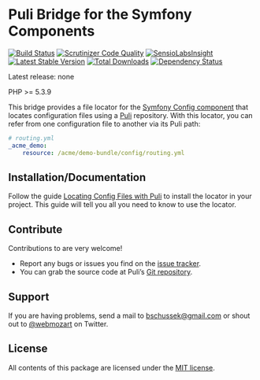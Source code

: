 Puli Bridge for the Symfony Components
======================================

[![Build Status](https://travis-ci.org/puli/symfony-puli-bridge.png?branch=master)](https://travis-ci.org/puli/symfony-puli-bridge)
[![Scrutinizer Code Quality](https://scrutinizer-ci.com/g/puli/symfony-puli-bridge/badges/quality-score.png?b=master)](https://scrutinizer-ci.com/g/puli/symfony-puli-bridge/?branch=master)
[![SensioLabsInsight](https://insight.sensiolabs.com/projects/211008bd-5d7f-4557-bd73-151a5bb79b2c/mini.png)](https://insight.sensiolabs.com/projects/211008bd-5d7f-4557-bd73-151a5bb79b2c)
[![Latest Stable Version](https://poser.pugx.org/puli/symfony-puli-bridge/v/stable.png)](https://packagist.org/packages/puli/symfony-puli-bridge)
[![Total Downloads](https://poser.pugx.org/puli/symfony-puli-bridge/downloads.png)](https://packagist.org/packages/puli/symfony-puli-bridge)
[![Dependency Status](https://www.versioneye.com/php/puli:symfony-puli-bridge/1.0.0/badge.png)](https://www.versioneye.com/php/puli:symfony-puli-bridge/1.0.0)

Latest release: none

PHP >= 5.3.9

This bridge provides a file locator for the [Symfony Config component] that 
locates configuration files using a [Puli] repository. With this locator, you
can refer from one configuration file to another via its Puli path:

```yaml
# routing.yml
_acme_demo:
    resource: /acme/demo-bundle/config/routing.yml
```

Installation/Documentation
--------------------------

Follow the guide [Locating Config Files with Puli] to install the locator in
your project. This guide will tell you all you need to know to use the locator.

Contribute
----------

Contributions to are very welcome!

* Report any bugs or issues you find on the [issue tracker].
* You can grab the source code at Puli’s [Git repository].

Support
-------

If you are having problems, send a mail to bschussek@gmail.com or shout out to
[@webmozart] on Twitter.

License
-------

All contents of this package are licensed under the [MIT license].

[Symfony Config component]: http://symfony.com/doc/current/components/config/introduction.html
[Puli]: https://github.com/puli/puli
[Locating Config Files with Puli]: http://puli.readthedocs.org/en/latest/extensions/symfony-config.html
[issue tracker]: https://github.com/puli/puli/issues
[Git repository]: https://github.com/puli/symfony-puli-bridge
[@webmozart]: https://twitter.com/webmozart
[MIT license]: LICENSE
